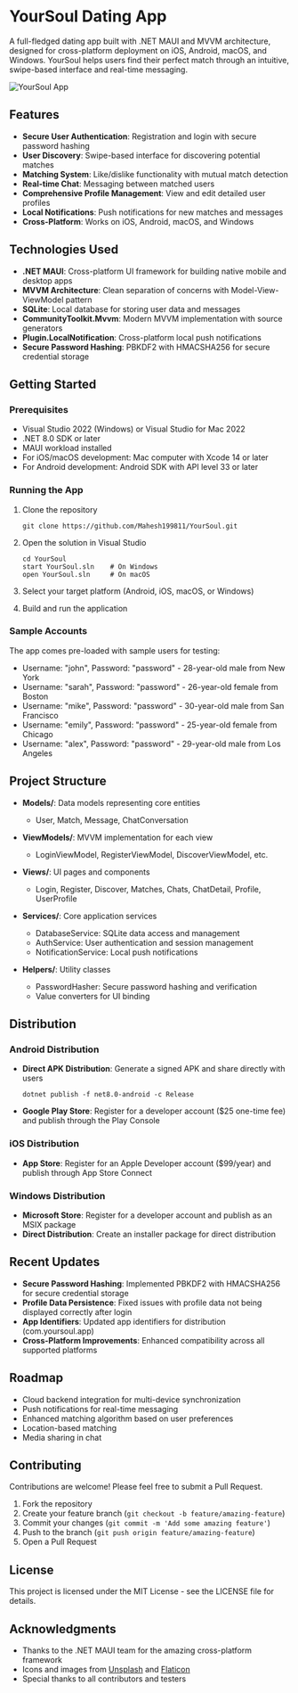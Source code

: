 # YourSoul Dating App

A full-fledged dating app built with .NET MAUI and MVVM architecture, designed for cross-platform deployment on iOS, Android, macOS, and Windows. YourSoul helps users find their perfect match through an intuitive, swipe-based interface and real-time messaging.

![YourSoul App](https://via.placeholder.com/800x400?text=YourSoul+Dating+App)

## Features

- **Secure User Authentication**: Registration and login with secure password hashing
- **User Discovery**: Swipe-based interface for discovering potential matches
- **Matching System**: Like/dislike functionality with mutual match detection
- **Real-time Chat**: Messaging between matched users
- **Comprehensive Profile Management**: View and edit detailed user profiles
- **Local Notifications**: Push notifications for new matches and messages
- **Cross-Platform**: Works on iOS, Android, macOS, and Windows

## Technologies Used

- **.NET MAUI**: Cross-platform UI framework for building native mobile and desktop apps
- **MVVM Architecture**: Clean separation of concerns with Model-View-ViewModel pattern
- **SQLite**: Local database for storing user data and messages
- **CommunityToolkit.Mvvm**: Modern MVVM implementation with source generators
- **Plugin.LocalNotification**: Cross-platform local push notifications
- **Secure Password Hashing**: PBKDF2 with HMACSHA256 for secure credential storage

## Getting Started

### Prerequisites

- Visual Studio 2022 (Windows) or Visual Studio for Mac 2022
- .NET 8.0 SDK or later
- MAUI workload installed
- For iOS/macOS development: Mac computer with Xcode 14 or later
- For Android development: Android SDK with API level 33 or later

### Running the App

1. Clone the repository
   ```
   git clone https://github.com/Mahesh199811/YourSoul.git
   ```

2. Open the solution in Visual Studio
   ```
   cd YourSoul
   start YourSoul.sln    # On Windows
   open YourSoul.sln     # On macOS
   ```

3. Select your target platform (Android, iOS, macOS, or Windows)

4. Build and run the application

### Sample Accounts

The app comes pre-loaded with sample users for testing:
- Username: "john", Password: "password" - 28-year-old male from New York
- Username: "sarah", Password: "password" - 26-year-old female from Boston
- Username: "mike", Password: "password" - 30-year-old male from San Francisco
- Username: "emily", Password: "password" - 25-year-old female from Chicago
- Username: "alex", Password: "password" - 29-year-old male from Los Angeles

## Project Structure

- **Models/**: Data models representing core entities
  - User, Match, Message, ChatConversation

- **ViewModels/**: MVVM implementation for each view
  - LoginViewModel, RegisterViewModel, DiscoverViewModel, etc.

- **Views/**: UI pages and components
  - Login, Register, Discover, Matches, Chats, ChatDetail, Profile, UserProfile

- **Services/**: Core application services
  - DatabaseService: SQLite data access and management
  - AuthService: User authentication and session management
  - NotificationService: Local push notifications

- **Helpers/**: Utility classes
  - PasswordHasher: Secure password hashing and verification
  - Value converters for UI binding

## Distribution

### Android Distribution

- **Direct APK Distribution**: Generate a signed APK and share directly with users
  ```
  dotnet publish -f net8.0-android -c Release
  ```

- **Google Play Store**: Register for a developer account ($25 one-time fee) and publish through the Play Console

### iOS Distribution

- **App Store**: Register for an Apple Developer account ($99/year) and publish through App Store Connect

### Windows Distribution

- **Microsoft Store**: Register for a developer account and publish as an MSIX package
- **Direct Distribution**: Create an installer package for direct distribution

## Recent Updates

- **Secure Password Hashing**: Implemented PBKDF2 with HMACSHA256 for secure credential storage
- **Profile Data Persistence**: Fixed issues with profile data not being displayed correctly after login
- **App Identifiers**: Updated app identifiers for distribution (com.yoursoul.app)
- **Cross-Platform Improvements**: Enhanced compatibility across all supported platforms

## Roadmap

- Cloud backend integration for multi-device synchronization
- Push notifications for real-time messaging
- Enhanced matching algorithm based on user preferences
- Location-based matching
- Media sharing in chat

## Contributing

Contributions are welcome! Please feel free to submit a Pull Request.

1. Fork the repository
2. Create your feature branch (`git checkout -b feature/amazing-feature`)
3. Commit your changes (`git commit -m 'Add some amazing feature'`)
4. Push to the branch (`git push origin feature/amazing-feature`)
5. Open a Pull Request

## License

This project is licensed under the MIT License - see the LICENSE file for details.

## Acknowledgments

- Thanks to the .NET MAUI team for the amazing cross-platform framework
- Icons and images from [Unsplash](https://unsplash.com/) and [Flaticon](https://www.flaticon.com/)
- Special thanks to all contributors and testers